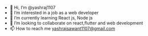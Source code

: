 - 👋 Hi, I’m @yashraj1107
- 👀 I’m interested in a job as a web developer
- 🌱 I’m currently learning React js, Node js
- 💞️ I’m looking to collaborate on react,flutter and web development
- 📫 How to reach me yashrajsawant1107@gmail.com

<!---
yashraj1107/yashraj1107 is a ✨ special ✨ repository because its `README.md` (this file) appears on your GitHub profile.
You can click the Preview link to take a look at your changes.
--->
